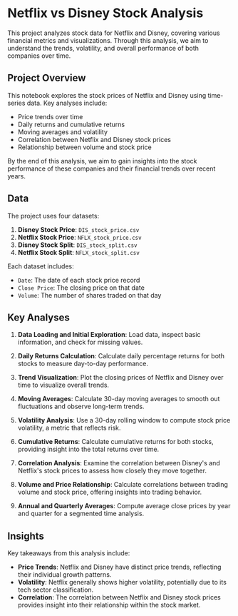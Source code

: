 # Netflix vs Disney Stock Analysis

This project analyzes stock data for Netflix and Disney, covering various financial metrics and visualizations. Through this analysis, we aim to understand the trends, volatility, and overall performance of both companies over time.

## Project Overview

This notebook explores the stock prices of Netflix and Disney using time-series data. Key analyses include:
- Price trends over time
- Daily returns and cumulative returns
- Moving averages and volatility
- Correlation between Netflix and Disney stock prices
- Relationship between volume and stock price

By the end of this analysis, we aim to gain insights into the stock performance of these companies and their financial trends over recent years.

## Data

The project uses four datasets:
1. **Disney Stock Price**: `DIS_stock_price.csv`
2. **Netflix Stock Price**: `NFLX_stock_price.csv`
3. **Disney Stock Split**: `DIS_stock_split.csv`
4. **Netflix Stock Split**: `NFLX_stock_split.csv`

Each dataset includes:
- `Date`: The date of each stock price record
- `Close Price`: The closing price on that date
- `Volume`: The number of shares traded on that day

## Key Analyses

1. **Data Loading and Initial Exploration**: Load data, inspect basic information, and check for missing values.
   
2. **Daily Returns Calculation**: Calculate daily percentage returns for both stocks to measure day-to-day performance.

3. **Trend Visualization**: Plot the closing prices of Netflix and Disney over time to visualize overall trends.

4. **Moving Averages**: Calculate 30-day moving averages to smooth out fluctuations and observe long-term trends.

5. **Volatility Analysis**: Use a 30-day rolling window to compute stock price volatility, a metric that reflects risk.

6. **Cumulative Returns**: Calculate cumulative returns for both stocks, providing insight into the total returns over time.

7. **Correlation Analysis**: Examine the correlation between Disney's and Netflix's stock prices to assess how closely they move together.

8. **Volume and Price Relationship**: Calculate correlations between trading volume and stock price, offering insights into trading behavior.

9. **Annual and Quarterly Averages**: Compute average close prices by year and quarter for a segmented time analysis.

## Insights

Key takeaways from this analysis include:
- **Price Trends**: Netflix and Disney have distinct price trends, reflecting their individual growth patterns.
- **Volatility**: Netflix generally shows higher volatility, potentially due to its tech sector classification.
- **Correlation**: The correlation between Netflix and Disney stock prices provides insight into their relationship within the stock market.
